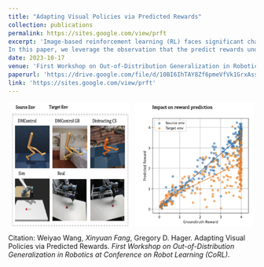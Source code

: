 ```yaml
---
title: "Adapting Visual Policies via Predicted Rewards"
collection: publications
permalink: https://sites.google.com/view/prft
excerpt: 'Image-based reinforcement learning (RL) faces significant challenges in generalization when the visual environment undergoes substantial changes between the training and testing phases. Under such circumstances, learned policies may not perform well leading to degraded results. Previous approaches to this issue largely have aimed to broaden the training observation distribution, employing techniques like data augmentation and domain randomization. Nevertheless, given the sequential nature of the decision-making problem, and residual errors propagated by the policy model can accumulate throughout the trajectory, resulting in highly degraded performance. 
In this paper, we leverage the observation that the predict rewards under domain shift, even imperfect, can still be useful signal to guide fine-tuning. We exploit this property to fine-tune the policy from reward prediction in the target domain. We have found that, even under significant domain shift, the predicted reward can still provide meaningful signal and fine-tuning substantially improves the policy. Our approach, termed Predicted Reward Fine-tuning (PRFT), improves performance across diverse tasks in both simulated benchmarks and real-world experiments.'
date: 2023-10-17
venue: 'First Workshop on Out-of-Distribution Generalization in Robotics at Conference on Robot Learning (CoRL)'
paperurl: 'https://drive.google.com/file/d/10BI6IhTAY8Zf6pmeVfVk1GrxAssGb1g8/view?usp=sharing'
link: 'https://sites.google.com/view/prft'
---
```

<div style="display: flex; justify-content: space-around;">
  <img src="images/pub_1.png" alt="Image 1 Alt Text" style="width: 48%;"/>
  <img src="images/pub_2.png" alt="Image 2 Alt Text" style="width: 48%;"/>
</div>

Citation:
Weiyao Wang, *Xinyuan Fang*, Gregory D. Hager. Adapting Visual Policies via Predicted Rewards. *First Workshop on Out-of-Distribution Generalization in Robotics at Conference on Robot Learning (CoRL)*.

